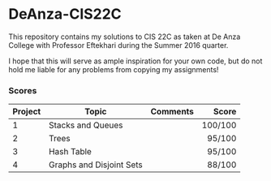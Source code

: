 # DeAnza-CIS22C

This repository contains my solutions to CIS 22C as taken at De Anza College with Professor Eftekhari during the Summer 2016 quarter.

I hope that this will serve as ample inspiration for your own code, but do not hold me liable for any problems from copying my assignments!


### Scores
Project | Topic | Comments | Score
--- | --- | --- | ---:
1 | Stacks and Queues | | 100/100
2 | Trees | | 95/100
3 | Hash Table | | 95/100
4 | Graphs and Disjoint Sets | | 88/100
